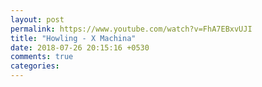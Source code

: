 ```yaml
---
layout: post
permalink: https://www.youtube.com/watch?v=FhA7EBxvUJI
title: "Howling - X Machina"
date: 2018-07-26 20:15:16 +0530
comments: true
categories: 
---
```

